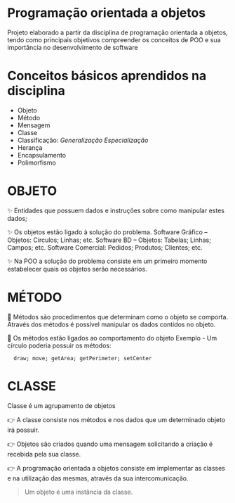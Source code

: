 # Programação orientada a objetos
Projeto elaborado a partir da disciplina de programação orientada a objetos, tendo como principais objetivos compreender
os conceitos de POO e sua importância no desenvolvimento de software
# Conceitos básicos aprendidos na disciplina
- Objeto
- Método
- Mensagem
- Classe
- Classificação:
  _Generalização_
  _Especialização_
 - Herança
 - Encapsulamento
 - Polimorfismo
 
 # OBJETO
:sparkles: Entidades que possuem dados e instruções
sobre como manipular estes dados;

:sparkles: Os objetos estão ligado à solução do problema.
Software Gráfico – Objetos: Circulos; Linhas; etc.
Software BD – Objetos: Tabelas; Linhas; Campos; etc.
Software Comercial: Pedidos; Produtos; Clientes; etc.

:sparkles: Na POO a solução do problema consiste em um
primeiro momento estabelecer quais os objetos
serão necessários.

# MÉTODO

:thought_balloon: Métodos são procedimentos que determinam
como o objeto se comporta. Através dos
métodos é possível manipular os dados contidos
no objeto.

:thought_balloon: Os métodos estão ligados ao comportamento do
objeto
Exemplo - Um círculo poderia possuir os
métodos:


      draw; move; getArea; getPerimeter; setCenter

# CLASSE

Classe é um agrupamento de objetos

:point_right: A classe consiste nos métodos e nos dados que um determinado objeto irá possuir.

:point_right: Objetos são criados quando uma mensagem solicitando a criação é recebida pela sua classe.

:point_right: A programação orientada a objetos consiste em implementar as classes e na utilização das
mesmas, através da sua intercomunicação.

>Um objeto é uma instância da classe.
